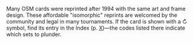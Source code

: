 Many OSM cards were reprinted after 1994 with the same art and frame design. These affordable "isomorphic" reprints are welcomed by the community and legal in many tournaments. If the card is shown with a ↻ symbol, find its entry in the Index (p. [X](#index))—the codes listed there indicate which sets to plunder.
